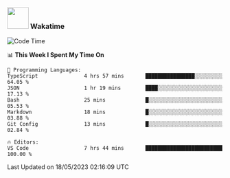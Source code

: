 ### <img src="https://media.giphy.com/media/VgCDAzcKvsR6OM0uWg/giphy.gif" width="50"> Wakatime

  <!--START_SECTION:waka-->
![Code Time](http://img.shields.io/badge/Code%20Time-1%2C409%20hrs%2025%20mins-blue)

📊 **This Week I Spent My Time On** 

```text
💬 Programming Languages: 
TypeScript               4 hrs 57 mins       ████████████████░░░░░░░░░   64.05 % 
JSON                     1 hr 19 mins        ████░░░░░░░░░░░░░░░░░░░░░   17.13 % 
Bash                     25 mins             █░░░░░░░░░░░░░░░░░░░░░░░░   05.53 % 
Markdown                 18 mins             █░░░░░░░░░░░░░░░░░░░░░░░░   03.88 % 
Git Config               13 mins             █░░░░░░░░░░░░░░░░░░░░░░░░   02.84 % 

🔥 Editors: 
VS Code                  7 hrs 44 mins       █████████████████████████   100.00 % 
```


 Last Updated on 18/05/2023 02:16:09 UTC
<!--END_SECTION:waka-->
